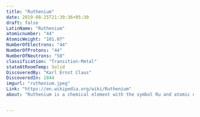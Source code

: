 ```yaml
---
title: "Ruthenium"
date: 2019-08-25T21:39:36+05:30
draft: false
LatinName: "Ruthenium"
atomicnumber: "44"
AtomicWeight: "101.07"
NumberOfElectrons: "44"
NumberOfProtons: "44"
NumberOfNeutrons: "58" 
classification: "Transition-Metal"
stateAtRoomTemp: Solid
DiscoveredBy: "Karl Ernst Claus" 
DiscoveredIn: 1844
imgurl: "ruthenium.jpeg"
Link: "https://en.wikipedia.org/wiki/Ruthenium"
about: "Ruthenium is a chemical element with the symbol Ru and atomic number 44. It is a rare transition metal belonging to the platinum group of the periodic table. Like the other metals of the platinum group, ruthenium is inert to most other chemicals. Russian-born scientist of Baltic-German ancestry Karl Ernst Claus discovered the element in 1844 at Kazan State University and named it after the Latin name of his homeland, Ruthenia. Ruthenium is usually found as a minor component of platinum ores; the annual production has risen from about 19 tonnes in 2009 to some 35.5 tonnes in 2017. Most ruthenium produced is used in wear-resistant electrical contacts and thick-film resistors."


---
```


